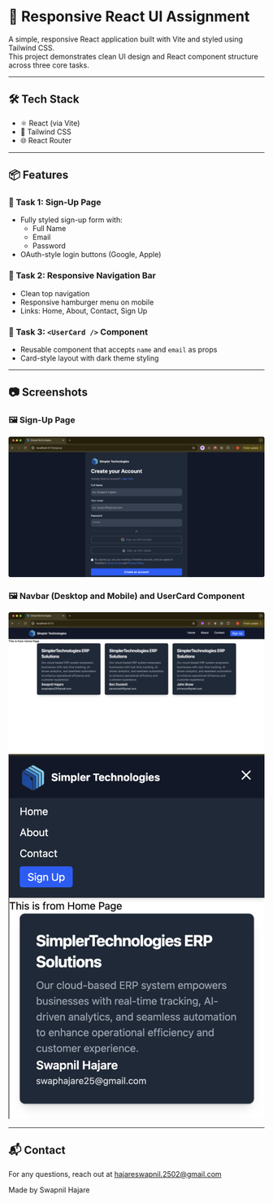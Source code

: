 # 🚀 Responsive React UI Assignment

A simple, responsive React application built with Vite and styled using Tailwind CSS.  
This project demonstrates clean UI design and React component structure across three core tasks.

---

## 🛠 Tech Stack

- ⚛️ React (via Vite)
- 🎨 Tailwind CSS
- 🌐 React Router

---

## 📦 Features

### 🔹 Task 1: Sign-Up Page
- Fully styled sign-up form with:
  - Full Name
  - Email
  - Password
- OAuth-style login buttons (Google, Apple)

### 🔹 Task 2: Responsive Navigation Bar
- Clean top navigation
- Responsive hamburger menu on mobile
- Links: Home, About, Contact, Sign Up

### 🔹 Task 3: `<UserCard />` Component
- Reusable component that accepts `name` and `email` as props
- Card-style layout with dark theme styling

---

## 📷 Screenshots

### 🖼️ Sign-Up Page
![Sign-Up Screenshot](./frontend/screenshots/Signup.png)

### 🖼️ Navbar (Desktop and Mobile) and UserCard Component
![Navbar Screenshot](./frontend/screenshots/Navbar_UserCard.png)
![NavbarMobile Screenshot](./frontend/screenshots/NavbarMobile.png)

---

## 📬 Contact

For any questions, reach out at hajareswapnil.2502@gmail.com

Made by Swapnil Hajare